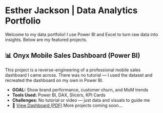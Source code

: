  # Esther Jackson | Data Analytics Portfolio

Welcome to my data portfolio! I use Power BI and Excel to turn raw data into insights. Below are my featured projects.
## 📊 Onyx Mobile Sales Dashboard (Power BI)
This project is a reverse-engineering of a professional mobile sales dashboard I came across. There was no tutorial — I used the dataset and recreated the dashboard on my own in Power BI.
- **GOAL:** Show brand performance, customer churn, and MoM trends
- **Tools Used:** Power BI, DAX, Slicers, KPI Cards
- **Challenges:** No tutorial or video — just data and visuals to guide me
- 📎 [View Dashboard (PDF)](mobilePhonesalesreport_.pdf)
More projects coming soon...
